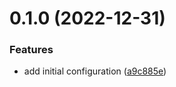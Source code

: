 # 0.1.0 (2022-12-31)


### Features

* add initial configuration ([a9c885e](https://github.com/sacklippe/skhd/commit/a9c885ea15925f9e4e4091b74d18153d2492a140))



